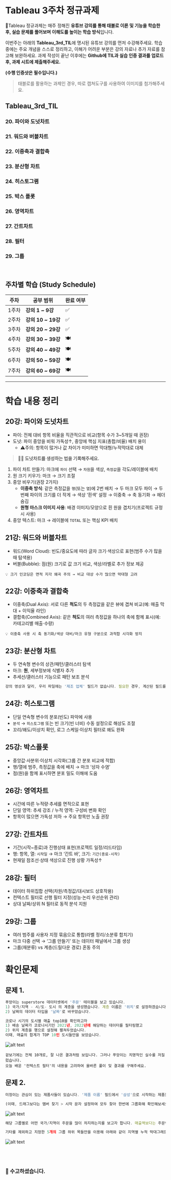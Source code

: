 # Tableau 3주차 정규과제

📌Tableau 정규과제는 매주 정해진 **유튜브 강의를 통해 태블로 이론 및 기능을 학습한 후, 실습 문제를 풀어보며 이해도를 높이는 학습 방식**입니다. 

이번주는 아래의 **Tableau_3rd_TIL**에 명시된 유튜브 강의를 먼저 수강해주세요. 학습 중에는 주요 개념을 스스로 정리하고, 이해가 어려운 부분은 강의 자료나 추가 자료를 참고해 보완하세요. 과제 작성이 끝난 이후에는 **Github에 TIL과 실습 인증 결과를 업로드 후, 과제 시트에 제출해주세요.**



**(수행 인증샷은 필수입니다.)** 

> 태블로를 활용하는 과제인 경우, 따로 캡쳐도구를 사용하여 이미지를 첨가해주세요.



## Tableau_3rd_TIL

### 20. 파이와 도넛차트

### 21. 워드와 버블차트

### 22. 이중축과 결합축

### 23. 분산형 차트

### 24. 히스토그램

### 25. 박스 플롯

### 26. 영역차트

### 27. 간트차트

### 28. 필터

### 29. 그룹



<br>

## 주차별 학습 (Study Schedule)

| 주차  | 공부 범위          | 완료 여부 |
| ----- | ------------------ | --------- |
| 1주차 | **강의 1 ~ 9강**   | ✅         |
| 2주차 | **강의 10 ~ 19강** | ✅         |
| 3주차 | **강의 20 ~ 29강** | ✅         |
| 4주차 | **강의 30 ~ 39강** | 🍽️         |
| 5주차 | **강의 40 ~ 49강** | 🍽️         |
| 6주차 | **강의 50 ~ 59강** | 🍽️         |
| 7주차 | **강의 60 ~ 69강** | 🍽️         |

<!-- 여기까진 그대로 둬 주세요-->



---

# 학습 내용 정리

## 20강: 파이와 도넛차트
- 파이: 전체 대비 항목 비율을 직관적으로 비교(항목 수가 3~5개일 때 권장)
- 도넛: 파이 중앙을 비워 가독성↑, 중앙에 핵심 지표(총합/비율) 배치 용이
  - ⚠️주의: 항목이 많거나 값 차이가 미미하면 막대형/누적막대로 대체

> **🧞‍♀️ 도넛차트를 생성하는 법을 기록해주세요.**
1) 파이 차트 만들기: 마크에 `파이` 선택 → `차원`을 색상, `측정값`을 각도/레이블에 배치  
2) 원 크기 키우기: 마크 → 크기 조절  
3) 중앙 비우기(권장 2가지)
   - **이중축 방식**: 같은 측정값을 `행`(또는 `열`)에 2번 배치 → 두 마크 모두 파이 → 두 번째 파이의 크기를 더 작게 → 색상 ‘흰색’ 설정 → 이중축 → 축 동기화 → 헤더 숨김  
   - **원형 마스크 이미지 사용**: 배경 이미지/모양으로 흰 원을 겹치기(프로젝트 규정 시 사용)  
4) 중앙 텍스트: 마크 → 레이블에 `TOTAL` 또는 핵심 KPI 배치



## 21강: 워드와 버블차트
- 워드(Word Cloud): 빈도/중요도에 따라 글자 크기·색상으로 표현(범주 수가 많을 때 탐색용)
- 버블(Bubble): 점(원) 크기로 값 크기 비교, 색상/라벨로 추가 정보 제공

```
💡 크기 인코딩은 면적 지각 왜곡 주의 → 비교 대상 수가 많으면 막대형 고려
```



## 22강: 이중축과 결합축
- 이중축(Dual Axis): 서로 다른 **척도**의 두 측정값을 같은 뷰에 겹쳐 비교(예: 매출 막대 + 이익율 라인)
- 결합축(Combined Axis): 같은 **척도**의 여러 측정값을 하나의 축에 함께 표시(예: 카테고리별 매출·수량)

```
💡 이중축 사용 시 축 동기화/색상 대비/마크 유형 구분으로 과적합 시각화 방지
```



## 23강: 분산형 차트

- 두 연속형 변수의 상관/패턴/클러스터 탐색
- 마크: **원**, 세부정보에 식별자 추가
- 추세선/클러스터 기능으로 패턴 보조 분석

```js
강의 영상과 달리, 우리 파일에는 '제조 업체' 필드가 없습니다. 필요한 경우, 계산된 필드를 이용해 'SPLIT([제품 이름], ' ', 1)'를 '제조 업체'로 정의하시고 세부 정보에 놓아주세요.
```



## 24강: 히스토그램
- 단일 연속형 변수의 분포(빈도) 파악에 사용
- `분석` → `히스토그램` 또는 빈 크기(빈 너비) 수동 설정으로 해상도 조절
- 꼬리/왜도/이상치 확인, 로그 스케일·이상치 필터로 왜도 완화



## 25강: 박스플롯
- 중앙값·사분위·이상치 시각화(그룹 간 분포 비교에 적합)
- 행/열에 범주, 측정값을 축에 배치 → 마크 ‘상자 수염’
- 점(원)을 함께 표시하면 분포 밀도 이해에 도움



## 26강: 영역차트
- 시간에 따른 누적량·추세를 면적으로 표현
- 단일 영역: 추세 강조 / 누적 영역: 구성비 변화 확인
- 항목이 많으면 가독성 저하 → 주요 항목만 노출 권장



## 27강: 간트차트
- 기간(시작~종료)과 진행상태 표현(프로젝트 일정/리드타임)
- 행: 항목, 열: `시작일` → 마크 ‘간트 바’, 크기: `기간(종료-시작)`
- 현재일 참조선·상태 색상으로 진행 상황 가독성↑



## 28강: 필터
- 데이터 하위집합 선택(차원/측정값/대시보드 상호작용)
- 컨텍스트 필터로 선행 필터 지정(성능·논리 우선순위 관리)
- 상대 날짜/상위 N 필터로 동적 분석 지원



## 29강: 그룹
- 여러 범주를 사용자 지정 묶음으로 통합(라벨 정리/소분류 합치기)
- 마크 다중 선택 → ‘그룹 만들기’ 또는 데이터 패널에서 그룹 생성
- 그룹(재분류) vs 계층(드릴다운 경로) 혼동 주의



# 확인문제

## 문제 1.

```js
푸앙이는 superstore 데이터셋에서 '주문' 테이블을 보고 있습니다.
1) 국가/지역 - 시/도- 도시 의 계층을 생성했습니다. 계층 이름은 '위치'로 설정하겠습니다.
2) 날짜의 데이터 타입을 '날짜'로 바꾸었습니다.

코로나 시기의 도시별 매출 top10을 확인하고자
1) 배송 날짜가 코로나시기인 2021년, 2022년에 해당하는 데이터를 필터링했고
2) 위치 계층을 행으로 설정해 펼쳐두었습니다.
이때, 매출의 합계가 TOP 10인 도시들만을 보았습니다.
```

![alt text](https://raw.githubusercontent.com/DArt-B-Official/Tableau_Template/main/images/Week2-1.png)



```
겉보기에는 전체 10개로, 잘 나온 결과처럼 보입니다. 그러나 푸앙이는 치명적인 실수를 저질렀습니다.
오늘 배운 '컨텍스트 필터'의 내용을 고려하여 올바른 풀이 및 결과를 구해주세요.
```


<!-- DArt-B superstore가 아닌 개인 superstore 파일을 사용했다면 값이 다르게 표시될 수 있습니다.-->



## 문제 2.

```js
미정이는 관심이 있는 제품사들이 있습니다. '제품 이름' 필드에서 '삼성'으로 시작하는 제품들을 'Samsung group'으로, 'Apple'으로 시작하는 제품들을 'Apple group'으로, 'Canon'으로 시작하는 제품들을 'Canon group'으로, 'HP'로 시작하는 제품들을 'HP group', 'Logitech'으로 시작하는 제품들을 'Logitech group'으로 그룹화해서 보려고 합니다. 나머지는 기타로 설정해주세요. 이 그룹화를 명명하는 필드는 'Product Name Group'으로 설정해주세요.

(이때, 드래그보다는 멤버 찾기 > 시작 문자 설정하여 모두 찾아 한번에 그룹화해 확인해보세요.)
```

![alt text](https://raw.githubusercontent.com/DArt-B-Official/Tableau_Template/main/images/Week2-2.png)


```js
해당 그룹별로 어떤 국가/지역이 주문을 많이 차지하는지를 보고자 합니다. 매출액보다는 주문량을 보고 싶으므로, 주문Id의 카운트로 계산하겠습니다.

기타를 제외하고 지정한 5개의 그룹 하위 목들만을 이용해 아래와 같이 지역별 누적 막대그래프를 그려봐주세요.
```

![alt text](https://raw.githubusercontent.com/DArt-B-Official/Tableau_Template/main/images/Week2-3.png)

<br>

<br>

### 🎉 수고하셨습니다.